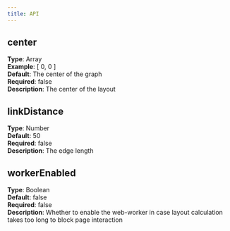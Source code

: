 ```yaml
---
title: API
---
```

## center
**Type**: Array<br />**Example**: [ 0, 0 ]<br />**Default**: The center of the graph<br />**Required**: false<br />**Description**: The center of the layout

## linkDistance
**Type**: Number<br />**Default**: 50<br />**Required**: false<br />**Description**: The edge length

## workerEnabled
**Type**: Boolean<br />**Default**: false<br />**Required**: false<br />**Description**: Whether to enable the web-worker in case layout calculation takes too long to block page interaction
